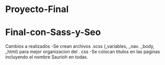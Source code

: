 # Proyecto-Final
# Final-con-Sass-y-Seo

Cambios a realizados
-Se crean archivos .scss (_variables, _nav. _body, _html) para mejor organizacion del . css
-Se colocan titulos en las paginas incluyendo el nombre Saurioh en todas.

